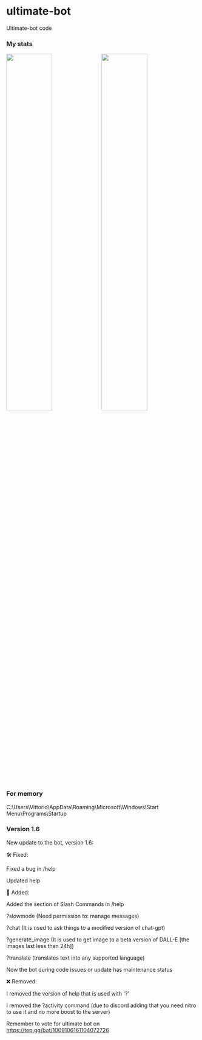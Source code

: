 # ultimate-bot
Ultimate-bot code


### My stats
<img src="https://github-readme-stats.vercel.app/api?username=minion6011&show_icons=true&theme=github_dark" width="49%"></img>
<img src="https://github-readme-stats.vercel.app/api/top-langs/?username=minion6011&langs_count=4&theme=github_dark&layout=compact" width="49%"></img>  


### For memory

C:\Users\Vittorio\AppData\Roaming\Microsoft\Windows\Start Menu\Programs\Startup



### Version 1.6

New update to the bot, version 1.6:

🛠️ Fixed:

Fixed a bug in /help

Updated help

📂 Added:

Added the section of Slash Commands in  /help

?slowmode (Need permission to: manage messages)

?chat (It is used to ask things to a modified version of chat-gpt)

?generate_image (It is used to get image to a beta version of DALL-E [the images last less than 24h])

?translate (translates text into any supported language)

Now the bot during code issues or update has maintenance status

❌ Removed:

I removed the version of help that is used with '?'

I removed the ?activity command (due to discord adding that you need nitro to use it and no more boost to the server)


Remember to vote for ultimate bot on https://top.gg/bot/1009106161104072726

